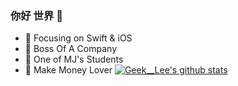### 你好 世界 👋
- :orange_book: Focusing on Swift & iOS
 - :hammer: Boss Of A Company
 - :ram: One of MJ's Students
 - :meat_on_bone: Make Money Lover
[![Geek__Lee's github stats](https://github-readme-stats.vercel.app/api?username=CoderWeiLee)](https://github.com/CoderWeiLee/github-readme-stats)

